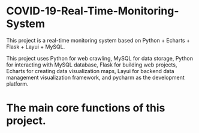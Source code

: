 # COVID-19-Real-Time-Monitoring-System
This project is a real-time monitoring system based on Python + Echarts + Flask + Layui + MySQL.

This project uses Python for web crawling, MySQL for data storage, Python for interacting with MySQL database, Flask for building web projects, Echarts for creating data visualization maps, Layui for backend data management visualization framework, and pycharm as the development platform.

# The main core functions of this project.
